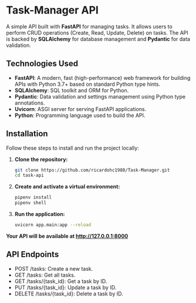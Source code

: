 # Task-Manager API

A simple API built with **FastAPI** for managing tasks. It allows users to perform CRUD operations (Create, Read, Update, Delete) on tasks. The API is backed by **SQLAlchemy** for database management and **Pydantic** for data validation.

## Technologies Used

- **FastAPI**: A modern, fast (high-performance) web framework for building APIs with Python 3.7+ based on standard Python type hints.
- **SQLAlchemy**: SQL toolkit and ORM for Python.
- **Pydantic**: Data validation and settings management using Python type annotations.
- **Uvicorn**: ASGI server for serving FastAPI applications.
- **Python**: Programming language used to build the API.

## Installation

Follow these steps to install and run the project locally:

1. **Clone the repository:**

   ```bash
   git clone https://github.com/ricardohc1988/Task-Manager.git
   cd task-api

2. **Create and activate a virtual environment:**
    ```bash
    pipenv install
    pipenv shell

3. **Run the application:**
    ```bash
    uvicorn app.main:app --reload

**Your API will be available at http://127.0.0.1:8000**


## API Endpoints
- POST /tasks: Create a new task.
- GET /tasks: Get all tasks.
- GET /tasks/{task_id}: Get a task by ID.
- PUT /tasks/{task_id}: Update a task by ID.
- DELETE /tasks/{task_id}: Delete a task by ID.
